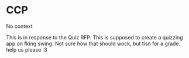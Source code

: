 # CCP
No context

This is in response to the Quiz RFP. This is supposed to create a quizzing app on fking swing. Not sure how that should wock, but tisn for a grade. help us please :3
